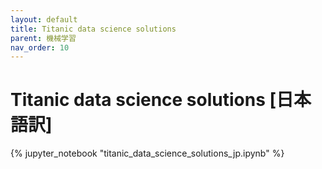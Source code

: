 ```yaml
---
layout: default
title: Titanic data science solutions
parent: 機械学習
nav_order: 10
---
```


# Titanic data science solutions [日本語訳]



{% jupyter_notebook "titanic_data_science_solutions_jp.ipynb" %}
